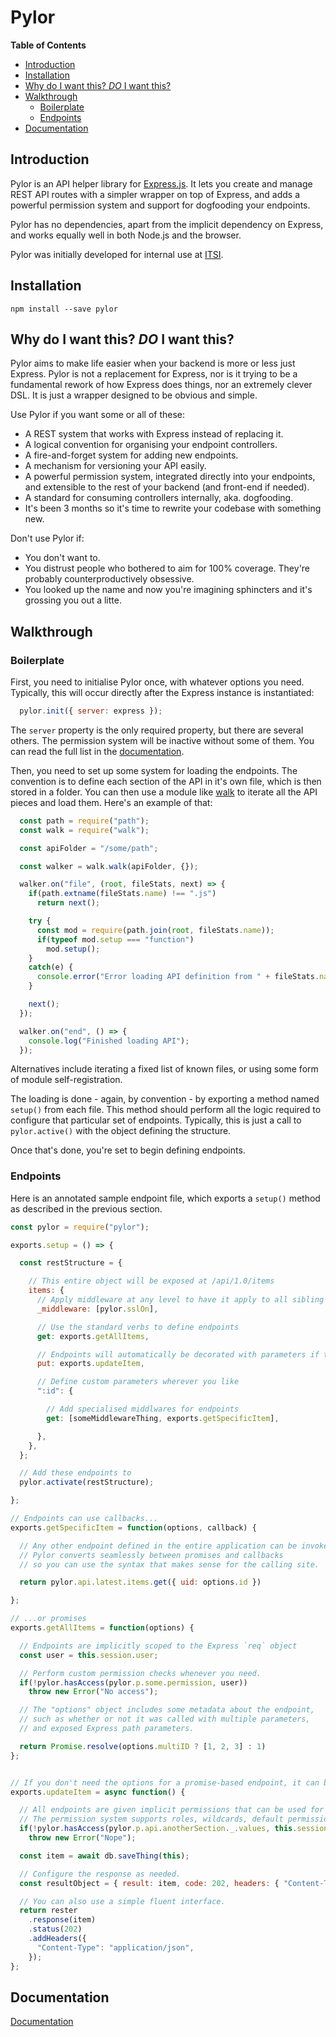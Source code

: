 # Pylor

<!-- START doctoc generated TOC please keep comment here to allow auto update -->
<!-- DON'T EDIT THIS SECTION, INSTEAD RE-RUN doctoc TO UPDATE -->
**Table of Contents**

- [Introduction](#introduction)
- [Installation](#installation)
- [Why do I want this? _DO_ I want this?](#why-do-i-want-this-_do_-i-want-this)
- [Walkthrough](#walkthrough)
  - [Boilerplate](#boilerplate)
  - [Endpoints](#endpoints)
- [Documentation](#documentation)

<!-- END doctoc generated TOC please keep comment here to allow auto update -->

## Introduction

Pylor is an API helper library for [Express.js](https://expressjs.com/). It lets you create and manage REST API routes with a simpler wrapper on top of Express, and adds a powerful permission system and support for dogfooding your endpoints.

Pylor has no dependencies, apart from the implicit dependency on Express, and works equally well in both Node.js and the browser.

Pylor was initially developed for internal use at [ITSI](https://www.it.si).

## Installation
`npm install --save pylor`

## Why do I want this? _DO_ I want this?
Pylor aims to make life easier when your backend is more or less just Express. Pylor is not a replacement for Express, nor is it trying to be a fundamental rework of how Express does things, nor an extremely clever DSL. It is just a wrapper designed to be obvious and simple.

Use Pylor if you want some or all of these:
* A REST system that works with Express instead of replacing it.
* A logical convention for organising your endpoint controllers.
* A fire-and-forget system for adding new endpoints.
* A mechanism for versioning your API easily.
* A powerful permission system, integrated directly into your endpoints, and extensible to the rest of your backend (and front-end if needed).
* A standard for consuming controllers internally, aka. dogfooding.
* It's been 3 months so it's time to rewrite your codebase with something new.

Don't use Pylor if:
* You don't want to.
* You distrust people who bothered to aim for 100% coverage. They're probably counterproductively obsessive.
* You looked up the name and now you're imagining sphincters and it's grossing you out a litte.

## Walkthrough

### Boilerplate

First, you need to initialise Pylor once, with whatever options you need. Typically, this will occur directly after the Express instance is instantiated:

```javascript
  pylor.init({ server: express });
```

The `server` property is the only required property, but there are several others. The permission system will be inactive without some of them. You can read the full list in the [documentation](https://github.com/Pleochism/pylor/blob/master/DOCS.md#initialising-pylor).

Then, you need to set up some system for loading the endpoints. The convention is to define each section of the API in it's own file, which is then stored in a folder. You can then use a module like [walk](https://github.com/Daplie/node-walk) to iterate all the API pieces and load them. Here's an example of that:

```javascript
  const path = require("path");
  const walk = require("walk");

  const apiFolder = "/some/path";

  const walker = walk.walk(apiFolder, {});

  walker.on("file", (root, fileStats, next) => {
    if(path.extname(fileStats.name) !== ".js")
      return next();

    try {
      const mod = require(path.join(root, fileStats.name));
      if(typeof mod.setup === "function")
        mod.setup();
    }
    catch(e) {
      console.error("Error loading API definition from " + fileStats.name);
    }

    next();
  });

  walker.on("end", () => {
    console.log("Finished loading API");
  });
```

Alternatives include iterating a fixed list of known files, or using some form of module self-registration.

The loading is done - again, by convention - by exporting a method named `setup()` from each file. This method should perform all the logic required to configure that particular set of endpoints. Typically, this is just a call to `pylor.active()` with the object defining the structure.

Once that's done, you're set to begin defining endpoints.

### Endpoints

Here is an annotated sample endpoint file, which exports a `setup()` method as described in the previous section.

```javascript
const pylor = require("pylor");

exports.setup = () => {

  const restStructure = {

    // This entire object will be exposed at /api/1.0/items
    items: {
      // Apply middleware at any level to have it apply to all sibling and child nodes
      _middleware: [pylor.sslOn],

      // Use the standard verbs to define endpoints
      get: exports.getAllItems,

      // Endpoints will automatically be decorated with parameters if the verb needs it
      put: exports.updateItem,

      // Define custom parameters wherever you like
      ":id": {

        // Add specialised middlwares for endpoints
        get: [someMiddlewareThing, exports.getSpecificItem],

      },
    },
  };

  // Add these endpoints to
  pylor.activate(restStructure);

};

// Endpoints can use callbacks...
exports.getSpecificItem = function(options, callback) {

  // Any other endpoint defined in the entire application can be invoked.
  // Pylor converts seamlessly between promises and callbacks
  // so you can use the syntax that makes sense for the calling site.

  return pylor.api.latest.items.get({ uid: options.id })

};

// ...or promises
exports.getAllItems = function(options) {

  // Endpoints are implicitly scoped to the Express `req` object
  const user = this.session.user;

  // Perform custom permission checks whenever you need.
  if(!pylor.hasAccess(pylor.p.some.permission, user))
    throw new Error("No access");

  // The "options" object includes some metadata about the endpoint,
  // such as whether or not it was called with multiple parameters,
  // and exposed Express path parameters.

  return Promise.resolve(options.multiID ? [1, 2, 3] : 1)
};


// If you don't need the options for a promise-based endpoint, it can be omitted
exports.updateItem = async function() {

  // All endpoints are given implicit permissions that can be used for access control
  // The permission system supports roles, wildcards, default permissions, and placeholder values
  if(!pylor.hasAccess(pylor.p.api.anotherSection._.values, this.session.user))
    throw new Error("Nope");

  const item = await db.saveThing(this);

  // Configure the response as needed.
  const resultObject = { result: item, code: 202, headers: { "Content-Type": "application/json" } };

  // You can also use a simple fluent interface.
  return rester
    .response(item)
    .status(202)
    .addHeaders({
      "Content-Type": "application/json",
    });
};

```

## Documentation

[Documentation](https://github.com/Pleochism/pylor/blob/master/DOCS.md)